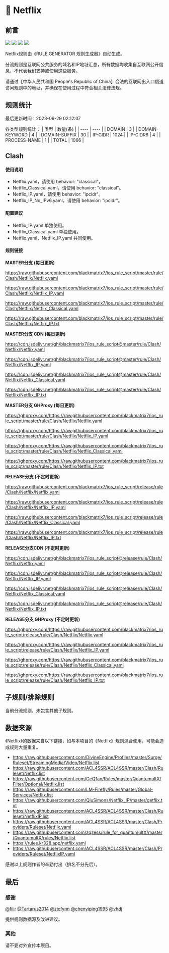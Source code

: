 # 🧸 Netflix

## 前言

![](https://shields.io/badge/-移除重复规则-ff69b4) ![](https://shields.io/badge/-DOMAIN--SUFFIX间合并-critical) ![](https://shields.io/badge/-DOMAIN--SUFFIX与DOMAIN--KEYWORD合并-blue) ![](https://shields.io/badge/-IP--CIDR(6)合并-blueviolet) 

Netflix规则由《RULE GENERATOR 规则生成器》自动生成。

分流规则是互联网公共服务的域名和IP地址汇总，所有数据均收集自互联网公开信息，不代表我们支持或使用这些服务。

请通过【中华人民共和国 People's Republic of China】合法的互联网出入口信道访问规则中的地址，并确保在使用过程中符合相关法律法规。

## 规则统计

最后更新时间：2023-09-29 02:12:07

各类型规则统计：
| 类型 | 数量(条)  | 
| ---- | ----  |
| DOMAIN | 3  | 
| DOMAIN-KEYWORD | 4  | 
| DOMAIN-SUFFIX | 30  | 
| IP-CIDR | 1024  | 
| IP-CIDR6 | 4  | 
| PROCESS-NAME | 1  | 
| TOTAL | 1066  | 


## Clash 

#### 使用说明
- Netflix.yaml，请使用 behavior: "classical"。
- Netflix_Classical.yaml，请使用 behavior: "classical"。
- Netflix_IP.yaml，请使用 behavior: "ipcidr"。
- Netflix_IP_No_IPv6.yaml，请使用 behavior: "ipcidr"。

#### 配置建议
- Netflix_IP.yaml 单独使用。
- Netflix_Classical.yaml 单独使用。
- Netflix.yaml、Netflix_IP.yaml 共同使用。

#### 规则链接
**MASTER分支 (每日更新)**

https://raw.githubusercontent.com/blackmatrix7/ios_rule_script/master/rule/Clash/Netflix/Netflix.yaml

https://raw.githubusercontent.com/blackmatrix7/ios_rule_script/master/rule/Clash/Netflix/Netflix_IP.yaml

https://raw.githubusercontent.com/blackmatrix7/ios_rule_script/master/rule/Clash/Netflix/Netflix_Classical.yaml

https://raw.githubusercontent.com/blackmatrix7/ios_rule_script/master/rule/Clash/Netflix/Netflix_IP.txt

**MASTER分支 CDN (每日更新)**

https://cdn.jsdelivr.net/gh/blackmatrix7/ios_rule_script@master/rule/Clash/Netflix/Netflix.yaml

https://cdn.jsdelivr.net/gh/blackmatrix7/ios_rule_script@master/rule/Clash/Netflix/Netflix_IP.yaml

https://cdn.jsdelivr.net/gh/blackmatrix7/ios_rule_script@master/rule/Clash/Netflix/Netflix_Classical.yaml

https://cdn.jsdelivr.net/gh/blackmatrix7/ios_rule_script@master/rule/Clash/Netflix/Netflix_IP.txt

**MASTER分支 GHProxy (每日更新)**

https://ghproxy.com/https://raw.githubusercontent.com/blackmatrix7/ios_rule_script/master/rule/Clash/Netflix/Netflix.yaml

https://ghproxy.com/https://raw.githubusercontent.com/blackmatrix7/ios_rule_script/master/rule/Clash/Netflix/Netflix_IP.yaml

https://ghproxy.com/https://raw.githubusercontent.com/blackmatrix7/ios_rule_script/master/rule/Clash/Netflix/Netflix_Classical.yaml

https://ghproxy.com/https://raw.githubusercontent.com/blackmatrix7/ios_rule_script/master/rule/Clash/Netflix/Netflix_IP.txt

**RELEASE分支 (不定时更新)**

https://raw.githubusercontent.com/blackmatrix7/ios_rule_script/release/rule/Clash/Netflix/Netflix.yaml

https://raw.githubusercontent.com/blackmatrix7/ios_rule_script/release/rule/Clash/Netflix/Netflix_IP.yaml

https://raw.githubusercontent.com/blackmatrix7/ios_rule_script/release/rule/Clash/Netflix/Netflix_Classical.yaml

https://raw.githubusercontent.com/blackmatrix7/ios_rule_script/release/rule/Clash/Netflix/Netflix_IP.txt

**RELEASE分支CDN (不定时更新)**

https://cdn.jsdelivr.net/gh/blackmatrix7/ios_rule_script@release/rule/Clash/Netflix/Netflix.yaml

https://cdn.jsdelivr.net/gh/blackmatrix7/ios_rule_script@release/rule/Clash/Netflix/Netflix_IP.yaml

https://cdn.jsdelivr.net/gh/blackmatrix7/ios_rule_script@release/rule/Clash/Netflix/Netflix_Classical.yaml

https://cdn.jsdelivr.net/gh/blackmatrix7/ios_rule_script@release/rule/Clash/Netflix/Netflix_IP.txt

**RELEASE分支 GHProxy (不定时更新)**

https://ghproxy.com/https://raw.githubusercontent.com/blackmatrix7/ios_rule_script/release/rule/Clash/Netflix/Netflix.yaml

https://ghproxy.com/https://raw.githubusercontent.com/blackmatrix7/ios_rule_script/release/rule/Clash/Netflix/Netflix_IP.yaml

https://ghproxy.com/https://raw.githubusercontent.com/blackmatrix7/ios_rule_script/release/rule/Clash/Netflix/Netflix_Classical.yaml

https://ghproxy.com/https://raw.githubusercontent.com/blackmatrix7/ios_rule_script/release/rule/Clash/Netflix/Netflix_IP.txt

## 子规则/排除规则


当前分流规则，未包含其他子规则。

## 数据来源

《Netflix》的数据来自以下链接，如与本项目的《Netflix》规则混合使用，可能会造成规则大量重复。

- https://raw.githubusercontent.com/DivineEngine/Profiles/master/Surge/Ruleset/StreamingMedia/Video/Netflix.list
- https://raw.githubusercontent.com/ACL4SSR/ACL4SSR/master/Clash/Ruleset/Netflix.list
- https://raw.githubusercontent.com/GeQ1an/Rules/master/QuantumultX/Filter/Optional/Netflix.list
- https://raw.githubusercontent.com/LM-Firefly/Rules/master/Global-Services/Netflix.list
- https://raw.githubusercontent.com/QiuSimons/Netflix_IP/master/getflix.txt
- https://raw.githubusercontent.com/ACL4SSR/ACL4SSR/master/Clash/Ruleset/NetflixIP.list
- https://raw.githubusercontent.com/ACL4SSR/ACL4SSR/master/Clash/Providers/Ruleset/Netflix.yaml
- https://raw.githubusercontent.com/zqzess/rule_for_quantumultX/master/QuantumultX/rules/Netflix.list
- https://rules.kr328.app/netflix.yaml
- https://raw.githubusercontent.com/ACL4SSR/ACL4SSR/master/Clash/Providers/Ruleset/NetflixIP.yaml


感谢以上规则作者的辛勤付出（排名不分先后）。

## 最后

### 感谢

[@fiiir](https://github.com/fiiir) [@Tartarus2014](https://github.com/Tartarus2014) [@zjcfynn](https://github.com/zjcfynn) [@chenyiping1995](https://github.com/chenyiping1995) [@vhdj](https://github.com/vhdj)

提供规则数据源及改进建议。

### 其他

请不要对外宣传本项目。